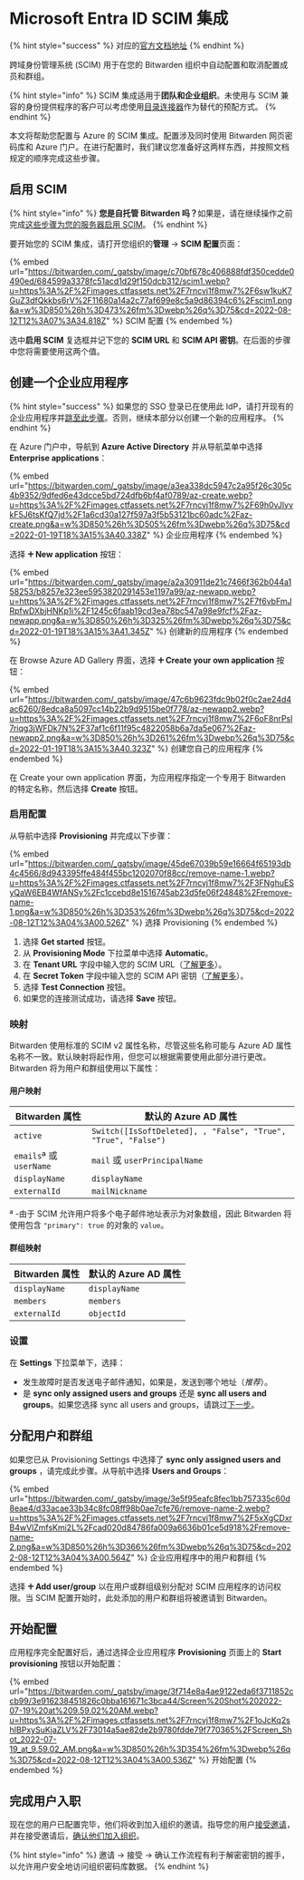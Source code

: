# Microsoft Entra ID SCIM 集成

{% hint style="success" %}
对应的[官方文档地址](https://bitwarden.com/help/microsoft-entra-id-scim-integration/)
{% endhint %}

跨域身份管理系统 (SCIM) 用于在您的 Bitwarden 组织中自动配置和取消配置成员和群组。

{% hint style="info" %}
SCIM 集成适用于**团队和企业组织**。未使用与 SCIM 兼容的身份提供程序的客户可以考虑使用[目录连接器](../../../directory-connector/directory-connector-cli.md)作为替代的预配方式。
{% endhint %}

本文将帮助您配置与 Azure 的 SCIM 集成。配置涉及同时使用 Bitwarden 网页密码库和 Azure 门户。在进行配置时，我们建议您准备好这两样东西，并按照文档规定的顺序完成这些步骤。

## 启用 SCIM <a href="#enable-scim" id="enable-scim"></a>

{% hint style="info" %}
**您是自托管 Bitwarden 吗？**&#x5982;果是，请在继续操作之前完成[这些步骤为您的服务器启用 SCIM](../../../self-hosting/self-hosting-scim.md)。
{% endhint %}

要开始您的 SCIM 集成，请打开您组织的**管理** → **SCIM 配置**页面：

{% embed url="https://bitwarden.com/_gatsby/image/c70bf678c406888fdf350cedde0490ed/684599a3378fc51acd1d29f150dcb312/scim1.webp?u=https%3A%2F%2Fimages.ctfassets.net%2F7rncvj1f8mw7%2F6sw1kuK7GuZ3dfQkkbs6rV%2F11680a14a2c77af699e8c5a9d86394c6%2Fscim1.png&a=w%3D850%26h%3D473%26fm%3Dwebp%26q%3D75&cd=2022-08-12T12%3A07%3A34.818Z" %}
SCIM 配置
{% endembed %}

选中**启用 SCIM** 复选框并记下您的 **SCIM URL** 和 **SCIM API 密钥**。在后面的步骤中您将需要使用这两个值。

## 创建一个企业应用程序 <a href="#create-an-enterprise-application" id="create-an-enterprise-application"></a>

{% hint style="success" %}
如果您的 SSO 登录已在使用此 IdP，请打开现有的企业应用程序并[跳至此步骤](microsoft-entra-id-scim-integration.md#enable-provisioning)。否则，继续本部分以创建一个新的应用程序。
{% endhint %}

在 Azure 门户中，导航到 **Azure Active Directory** 并从导航菜单中选择 **Enterprise applications**：

{% embed url="https://bitwarden.com/_gatsby/image/a3ea338dc5947c2a95f26c305c4b9352/9dfed6e43dcce5bd724dfb6bf4af0789/az-create.webp?u=https%3A%2F%2Fimages.ctfassets.net%2F7rncvj1f8mw7%2F69h0vJlyvkF5J6tsKfQ7jd%2F1a6cd30a127f597a3f5b53121bc60adc%2Faz-create.png&a=w%3D850%26h%3D505%26fm%3Dwebp%26q%3D75&cd=2022-01-19T18%3A15%3A40.338Z" %}
企业应用程序
{% endembed %}

选择 **🞤 New application** 按钮：

{% embed url="https://bitwarden.com/_gatsby/image/a2a30911de21c7466f362b044a158253/b8257e323ee5953820291453e1197a99/az-newapp.webp?u=https%3A%2F%2Fimages.ctfassets.net%2F7rncvj1f8mw7%2F7f6vbFmJRpfwDXbjHNKp1i%2F1245c6faab19cd3ea78bc547a98e9fcf%2Faz-newapp.png&a=w%3D850%26h%3D325%26fm%3Dwebp%26q%3D75&cd=2022-01-19T18%3A15%3A41.345Z" %}
创建新的应用程序
{% endembed %}

在 Browse Azure AD Gallery 界面，选择 **🞤 Create your own application** 按钮：

{% embed url="https://bitwarden.com/_gatsby/image/47c6b9623fdc9b02f0c2ae24d4ac6260/8edca8a5097cc14b22b9d9515be0f778/az-newapp2.webp?u=https%3A%2F%2Fimages.ctfassets.net%2F7rncvj1f8mw7%2F6oF8nrPsl7riqg3jWFDk7N%2F37af1c6f11f95c4822058b6a7da5e067%2Faz-newapp2.png&a=w%3D850%26h%3D261%26fm%3Dwebp%26q%3D75&cd=2022-01-19T18%3A15%3A40.323Z" %}
创建您自己的应用程序
{% endembed %}

在 Create your own application 界面，为应用程序指定一个专用于 Bitwarden 的特定名称，然后选择 **Create** 按钮。

### 启用配置 <a href="#enable-provisioning" id="enable-provisioning"></a>

从导航中选择 **Provisioning** 并完成以下步骤：

{% embed url="https://bitwarden.com/_gatsby/image/45de67039b59e16664f65193db4c4566/8d943395ffe484f455bc1202070f88cc/remove-name-1.webp?u=https%3A%2F%2Fimages.ctfassets.net%2F7rncvj1f8mw7%2F3FNghuESyQaW6EB4WfANSy%2Fc1ccebd8e1516745ab23d5fe06f24848%2Fremove-name-1.png&a=w%3D850%26h%3D353%26fm%3Dwebp%26q%3D75&cd=2022-08-12T12%3A04%3A00.526Z" %}
选择 Provisioning
{% endembed %}

1. 选择 **Get started** 按钮。
2. 从 **Provisioning Mode** 下拉菜单中选择 **Automatic**。
3. 在 **Tenant URL** 字段中输入您的 SCIM URL（[了解更多](microsoft-entra-id-scim-integration.md#enable-scim)）。
4. 在 **Secret Token** 字段中输入您的 SCIM API 密钥（[了解更多](microsoft-entra-id-scim-integration.md#enable-scim)）。
5. 选择 **Test Connection** 按钮。
6. 如果您的连接测试成功，请选择 **Save** 按钮。

### 映射 <a href="#mappings" id="mappings"></a>

Bitwarden 使用标准的 SCIM v2 属性名称，尽管这些名称可能与 Azure AD 属性名称不一致。默认映射将起作用，但您可以根据需要使用此部分进行更改。Bitwarden 将为用户和群组使用以下属性：

#### 用户映射 <a href="#user-mapping" id="user-mapping"></a>

| **Bitwarden 属性**       | **默认的 Azure AD 属性**                                           |
| ---------------------- | ------------------------------------------------------------- |
| `active`               | `Switch([IsSoftDeleted], , "False", "True", "True", "False")` |
| `emails`ª 或 `userName` | `mail` 或 `userPrincipalName`                                  |
| `displayName`          | `displayName`                                                 |
| `externalId`           | `mailNickname`                                                |

ª -由于 SCIM 允许用户将多个电子邮件地址表示为对象数组，因此 Bitwarden 将使用包含 `"primary": true` 的对象的 `value`。

#### 群组映射 <a href="#group-mapping" id="group-mapping"></a>

| **Bitwarden 属性** | **默认的 Azure AD 属性** |
| ---------------- | ------------------- |
| `displayName`    | `displayName`       |
| `members`        | `members`           |
| `externalId`     | `objectId`          |

### 设置 <a href="#settings" id="settings"></a>

在 **Settings** 下拉菜单下，选择：

* 发生故障时是否发送电子邮件通知，如果是，发送到哪个地址（_推荐_）。
* 是 **sync only assigned users and groups** 还是 **sync all users and groups**。如果您选择 sync all users and groups，请跳过[下一步](microsoft-entra-id-scim-integration.md#assign-users-and-groups)。

## 分配用户和群组 <a href="#assign-users-and-groups" id="assign-users-and-groups"></a>

如果您已从 Provisioning Settings 中选择了 **sync only assigned users and groups** ，请完成此步骤。从导航中选择 **Users and Groups**：

{% embed url="https://bitwarden.com/_gatsby/image/3e5f95eafc8fec1bb757335c60d8eae4/d33acae33b34c8fc08ff98b0ae7cfe76/remove-name-2.webp?u=https%3A%2F%2Fimages.ctfassets.net%2F7rncvj1f8mw7%2F5xXgCDxrB4wVlZmfsKmi2L%2Fcad020d84786fa009a6636b01ce5d918%2Fremove-name-2.png&a=w%3D850%26h%3D366%26fm%3Dwebp%26q%3D75&cd=2022-08-12T12%3A04%3A00.564Z" %}
企业应用程序中的用户和群组
{% endembed %}

选择 **🞤 Add user/group** 以在用户或群组级别分配对 SCIM 应用程序的访问权限。当 SCIM 配置开始时，此处添加的用户和群组将被邀请到 Bitwarden。

## 开始配置 <a href="#start-provisioning" id="start-provisioning"></a>

应用程序完全配置好后，通过选择企业应用程序 **Provisioning** 页面上的 **Start provisioning** 按钮以开始配置：

{% embed url="https://bitwarden.com/_gatsby/image/3f714e8a4ae9122eda6f3711852ccb99/3e916238451826c0bba161671c3bca44/Screen%20Shot%202022-07-19%20at%209.59.02%20AM.webp?u=https%3A%2F%2Fimages.ctfassets.net%2F7rncvj1f8mw7%2F1oJcKq2shIBPxySuKjaZLV%2F73014a5ae82de2b9780fdde79f770365%2FScreen_Shot_2022-07-19_at_9.59.02_AM.png&a=w%3D850%26h%3D354%26fm%3Dwebp%26q%3D75&cd=2022-08-12T12%3A04%3A00.536Z" %}
开始配置
{% endembed %}

## 完成用户入职 <a href="#finish-user-onboarding" id="finish-user-onboarding"></a>

现在您的用户已配置完毕，他们将收到加入组织的邀请。指导您的用户[接受邀请](../../../organizations/user-management.md#accept)，并在接受邀请后，[确认他们加入组织](../../../organizations/user-management.md#confirm)。

{% hint style="info" %}
邀请 → 接受 → 确认工作流程有利于解密密钥的握手，以允许用户安全地访问组织密码库数据。
{% endhint %}
